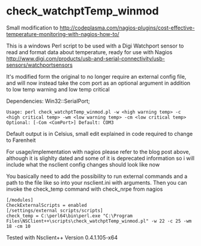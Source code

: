 # check_watchptTemp_winmod
Small modification to http://codeplasma.com/nagios-plugins/cost-effective-temperature-monitoring-with-nagios-how-to/

This is a windows Perl script to be used with a Digi Watchport sensor to read and format data about temperature, ready for use with Nagios http://www.digi.com/products/usb-and-serial-connectivity/usb-sensors/watchportsensors

It's modified form the original to no longer require an external config file, and will now instead take the com port as an optional argument in addition to low temp warning and low temp critical

Dependencies: Win32::SerialPort;

    Usage: perl check_watchptTemp_winmod.pl -w <high warning temp> -c <high critical temp> -wm <low warning temp> -cm <low critical temp>  Optional: [-Com <ComPort>] Default: COM3

Default output is in Celsius, small edit explained in code required to change to Farenheit

For usage/implementation with nagios please refer to the blog post above, although it is slighlty dated and some of it is deprecated information so i will include what the nsclient config changes should look like now

You basically need to add the possibility to run external commands and a path to the file like so into your nsclient.ini with arguments. Then you can invoke the check_temp command with check_nrpe from nagios

    [/modules]
    CheckExternalScripts = enabled
    [/settings/external scripts/scripts]
    check_temp = C:\perl64\bin\perl.exe "C:\Program Files\NSClient++\scripts\check_watchptTemp_winmod.pl" -w 22 -c 25 -wm 18 -cm 10

Tested with Nsclient++ Version 0.4.1.105-x64
